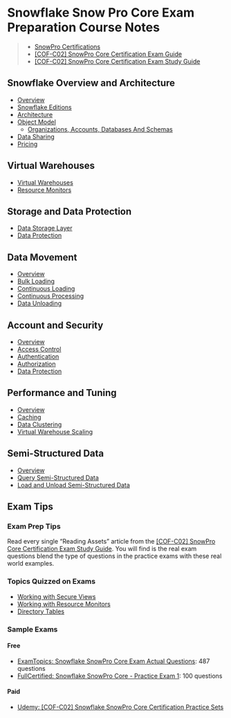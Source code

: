 # Snowflake Snow Pro Core Exam Preparation Course Notes #

> * [SnowPro Certifications](https://www.snowflake.com/certifications/)
> * [[COF-C02] SnowPro Core Certification Exam Guide](https://learn.snowflake.com/courses/course-v1:snowflake+CERT-SPC-GUIDE+B/about)
> * [[COF-C02] SnowPro Core Certification Exam Study Guide](https://learn.snowflake.com/courses/course-v1:snowflake+SPSG-CORE+B/about)

## Snowflake Overview and Architecture ##
* [Overview](Overview/Overview.md)
* [Snowflake Editions](Overview/Editions.md)
* [Architecture](Overview/Architecture.md)
* [Object Model](Overview/ObjectModel.md)
  * [Organizations, Accounts, Databases And Schemas](Overview/OrganizationsAccountsDatabasesAndSchemas.md)
* [Data Sharing](Overview/DataSharing.md)
* [Pricing](Overview/Pricing.md)

## Virtual Warehouses ##
* [Virtual Warehouses](VirtualWarehouses/VirtualWarehouses.md)
* [Resource Monitors](VirtualWarehouses/ResourceMonitors.md)

## Storage and Data Protection ##
* [Data Storage Layer](StorageAndDataProtection/DataStorageLayer.md)
* [Data Protection](StorageAndDataProtection/DataProtection.md)

## Data Movement ##
* [Overview](DataMovement/Overview.md)
* [Bulk Loading](DataMovement/BulkLoading.md)
* [Continuous Loading](DataMovement/ContinuousDataLoading.md)
* [Continuous Processing](DataMovement/ContinuousDataProcessing.md)
* [Data Unloading](DataMovement/DataUnloading.md)

## Account and Security ##
* [Overview](AccountAndSecurity/Overview.md)
* [Access Control](AccountAndSecurity/AccessControl.md)
* [Authentication](AccountAndSecurity/Authentication.md)
* [Authorization](AccountAndSecurity/Authorization.md)
* [Data Protection](AccountAndSecurity/DataProtection.md)

## Performance and Tuning ##
* [Overview](PerformanceAndTuning/Overview.md)
* [Caching](PerformanceAndTuning/Caching.md)
* [Data Clustering](PerformanceAndTuning/DataClustering.md)
* [Virtual Warehouse Scaling](PerformanceAndTuning/VirtualWarehouseScaling.md)

## Semi-Structured Data ##
* [Overview](SemiStructuredData/Overview.md)
* [Query Semi-Structured Data](SemiStructuredData/QuerySemiStructuredData.md)
* [Load and Unload Semi-Structured Data](SemiStructuredData/LoadAndUnloadSemiStructuredData.md)

## Exam Tips ##

### Exam Prep Tips ###
Read every single “Reading Assets” article from the [[COF-C02] SnowPro Core Certification Exam Study Guide](https://learn.snowflake.com/courses/course-v1:snowflake+SPSG-CORE+B/about).  You will find is the real exam questions blend the type of questions in the practice exams with these real world examples.

### Topics Quizzed on Exams ###
* [Working with Secure Views](https://docs.snowflake.com/en/user-guide/views-secure.html)
* [Working with Resource Monitors](https://docs.snowflake.com/en/user-guide/resource-monitors.html)
* [Directory Tables](https://docs.snowflake.com/en/user-guide/data-load-dirtables.html)

### Sample Exams ###

#### Free ####
* [ExamTopics: Snowflake SnowPro Core Exam Actual Questions](https://www.examtopics.com/exams/snowflake/snowpro-core/view/01/): 487 questions
* [FullCertified: Snowflake SnowPro Core - Practice Exam 1](https://www.fullcertified.com/certification/snowflake-snowpro-core/exam/1): 100 questions

#### Paid ####
* [Udemy: [COF-C02] Snowflake SnowPro Core Certification Practice Sets](https://www.udemy.com/course/snowflake-snowpro-core-certification-exam-practice-sets/)
